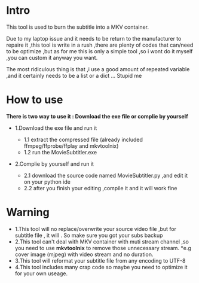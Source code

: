 # Intro

This tool is used to burn the subtitle into a MKV container.

Due to my laptop issue and it needs to be return to the manufacturer to repaire it ,this tool is write in a rush ,there are plenty of codes that can/need to be optimize ,but as for me this is only a simple tool ,so i wont do it myself ,you can custom it anyway you want.

The most ridiculous thing is that ,i use a good amount of repeated variable ,and it certainly needs to be a list or a dict ... Stupid me

# How to use

**There is two way to use it : Download the exe file or complie by yourself**
* 1.Download the exe file and run it
  * 1.1 extract the compressed file (already included ffmpeg/ffprobe/ffplay and mkvtoolnix)
  * 1.2 run the MovieSubtitler.exe 

* 2.Complie by yourself and run it
  * 2.1 download the source code named MovieSubtitler.py ,and edit it on your python ide
  * 2.2 after you finish your editing ,compile it and it will work fine

# Warning
* 1.This tool will no replace/overwrite your source video file ,but for subtitle file , it will . So make sure you got your subs backup
* 2.This tool can't deal with MKV container  with muti stream channel ,so you need to use **mkvtoolnix** to remove those unnecessary stream. *e.g cover image (mjpeg) with video stream and no duration.
* 3.This tool will reformat your subtitle file from any encoding to UTF-8
* 4.This tool includes many crap code so maybe you need to optimize it for your own useage.
